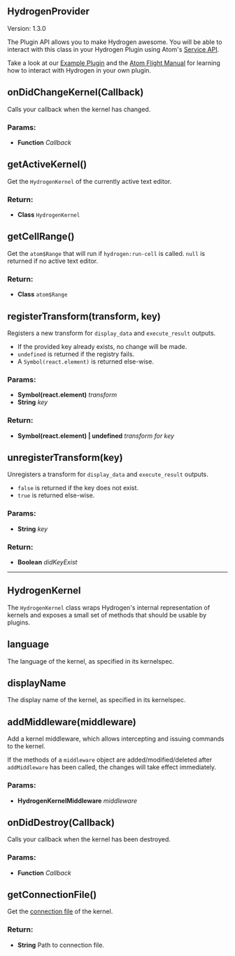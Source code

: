 

<!-- Start lib/plugin-api/hydrogen-provider.js -->

## HydrogenProvider

Version: 1.3.0

The Plugin API allows you to make Hydrogen awesome.
You will be able to interact with this class in your Hydrogen Plugin using
Atom's [Service API](http://blog.atom.io/2015/03/25/new-services-API.html).

Take a look at our [Example Plugin](https://github.com/lgeiger/hydrogen-example-plugin)
and the [Atom Flight Manual](http://flight-manual.atom.io/hacking-atom/) for
learning how to interact with Hydrogen in your own plugin.

## onDidChangeKernel(Callback)

Calls your callback when the kernel has changed.

### Params:

* **Function** *Callback*

## getActiveKernel()

Get the `HydrogenKernel` of the currently active text editor.

### Return:

* **Class** `HydrogenKernel`

## getCellRange()

Get the `atom$Range` that will run if `hydrogen:run-cell` is called.
`null` is returned if no active text editor.

### Return:

* **Class** `atom$Range`

## registerTransform(transform, key)

Registers a new transform for `display_data` and `execute_result` outputs.

* If the provided key already exists, no change will be made.
* `undefined` is returned if the registry fails.
* A `Symbol(react.element)` is returned else-wise.

### Params:

* **Symbol(react.element)** *transform*
* **String** *key*

### Return:
* **Symbol(react.element) | undefined** *transform for key*

## unregisterTransform(key)

Unregisters a transform for `display_data` and `execute_result` outputs.
* `false` is returned if the key does not exist.
* `true` is returned else-wise.

### Params:

* **String** *key*

### Return:
* **Boolean** *didKeyExist*


--------

<!-- End lib/plugin-api/hydrogen-provider.js -->

<!-- Start lib/plugin-api/hydrogen-kernel.js -->

## HydrogenKernel

The `HydrogenKernel` class wraps Hydrogen's internal representation of kernels
and exposes a small set of methods that should be usable by plugins.

## language

The language of the kernel, as specified in its kernelspec.

## displayName

The display name of the kernel, as specified in its kernelspec.

## addMiddleware(middleware)

Add a kernel middleware, which allows intercepting and issuing commands to
the kernel.

If the methods of a `middleware` object are added/modified/deleted after
`addMiddleware` has been called, the changes will take effect immediately.

### Params:

* **HydrogenKernelMiddleware** *middleware*

## onDidDestroy(Callback)

Calls your callback when the kernel has been destroyed.

### Params:

* **Function** *Callback*

## getConnectionFile()

Get the [connection file](http://jupyter-notebook.readthedocs.io/en/latest/examples/Notebook/Connecting%20with%20the%20Qt%20Console.html) of the kernel.

### Return:

* **String** Path to connection file.

<!-- End lib/plugin-api/hydrogen-kernel.js -->
